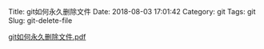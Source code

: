Title: git如何永久删除文件
Date: 2018-08-03 17:01:42
Category: git
Tags: git
Slug: git-delete-file

[git如何永久删除文件.pdf]({static}pdfs/git-delete-file.pdf)

